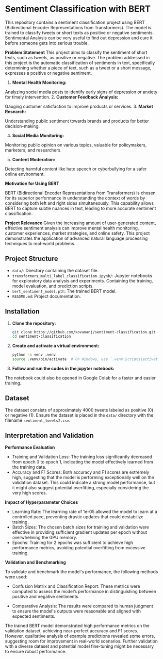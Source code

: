 # Sentiment Classification with BERT

This repository contains a sentiment classification project using BERT (Bidirectional Encoder Representations from Transformers). The model is trained to classify tweets or short texts as positive or negative sentiments. Sentimental Analysis can be very useful to find out depression and cure it before someone gets into serious trouble.

**Problem Statement**
This project aims to classify the sentiment of short texts, such as tweets, as positive or negative.
The problem addressed in this project is the automatic classification of sentiments in text, specifically determining whether a piece of text, such as a tweet or a short message, expresses a positive or negative sentiment.

1. **Mental Health Monitoring:**

Analyzing social media posts to identify early signs of depression or anxiety for timely intervention.
2. **Customer Feedback Analysis:**

Gauging customer satisfaction to improve products or services.
3. **Market Research:**

Understanding public sentiment towards brands and products for better decision-making.

4. **Social Media Monitoring:**

Monitoring public opinion on various topics, valuable for policymakers, marketers, and researchers.

5. **Content Moderation:**

Detecting harmful content like hate speech or cyberbullying for a safer online environment.


**Motivation for Using BERT**

BERT (Bidirectional Encoder Representations from Transformers) is chosen for its superior performance in understanding the context of words by considering both left and right sides simultaneously. This capability allows BERT to capture subtle nuances in text, leading to more accurate sentiment classification.

**Project Relevance**
Given the increasing amount of user-generated content, effective sentiment analysis can improve mental health monitoring, customer experiences, market strategies, and online safety. This project demonstrates the application of advanced natural language processing techniques to real-world problems.

## Project Structure

- `data/`: Directory containing the dataset file.
- `transformers_multi_label_classification.ipynb/`: Jupyter notebooks for exploratory data analysis and experiments. Containing the  training, model evaluation, and prediction scripts.
- `bert_sentiment_model.pth`: The trained BERT model.
- `README.md`: Project documentation.

## Installation

1. **Clone the repository:**

    ```bash
    git clone https://github.com/kovananj/sentiment-classification.git
    cd sentiment-classification
    ```

2. **Create and activate a virtual environment:**

    ```bash
    python -m venv .venv
    source .venv/bin/activate  # On Windows, use `.venv\Scripts\activate`
    ```

3. **Follow and run the codes in the jupyter notebook:**

The notebook could also be opened in Google Colab for a faster and easier training.
  

## Dataset

The dataset consists of approximately 4000 tweets labeled as positive (0) or negative (1). Ensure the dataset is placed in the `data/` directory with the filename `sentiment_tweets2.csv`.


## Interpretation and Validation

**Performance Evaluation**

- Training and Validation Loss: The training loss significantly decreased from epoch 0 to epoch 1, indicating the model effectively learned from the training data. 
- Accuracy and F1 Scores: Both accuracy and F1 scores are extremely high, suggesting that the model is performing exceptionally well on the validation dataset. This could indicate a strong model performance, but it might also suggest potential overfitting, especially considering the very high scores.

**Impact of Hyperparameter Choices**
- Learning Rate: The learning rate of 1e-05 allowed the model to learn at a controlled pace, preventing drastic updates that could destabilize training.
- Batch Sizes: The chosen batch sizes for training and validation were effective in providing sufficient gradient updates per epoch without overwhelming the GPU memory.
- Epochs: Training for 2 epochs was sufficient to achieve high performance metrics, avoiding potential overfitting from excessive training.

**Validation and Benchmarking**

To validate and benchmark the model's performance, the following methods were used:

- Confusion Matrix and Classification Report: These metrics were computed to assess the model’s performance in distinguishing between positive and negative sentiments.

- Comparative Analysis: The results were compared to human judgment to ensure the model's outputs were reasonable and aligned with expected sentiments.

The trained BERT model demonstrated high performance metrics on the validation dataset, achieving near-perfect accuracy and F1 scores. However, qualitative analysis of example predictions revealed some errors, suggesting room for improvement in real-world scenarios. Further validation with a diverse dataset and potential model fine-tuning might be necessary to ensure robust performance.

